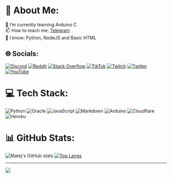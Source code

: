 # 💫 About Me:
🌱 I’m currently learning Arduino C<br>📫 How to reach me: [Telegram](t.me/matejmajny)<br>🧠 I know: Python, NodeJS and Basic HTML


## 🌐 Socials:
[![Discord](https://img.shields.io/badge/Discord-%237289DA.svg?logo=discord&logoColor=white)](htttps://discord.gg/matejmajny#2639) [![Reddit](https://img.shields.io/badge/Reddit-%23FF4500.svg?logo=Reddit&logoColor=white)](https://reddit.com/user/matejmajny273) [![Stack Overflow](https://img.shields.io/badge/-Stackoverflow-FE7A16?logo=stack-overflow&logoColor=white)](https://stackoverflow.com/users/18955347) [![TikTok](https://img.shields.io/badge/TikTok-%23000000.svg?logo=TikTok&logoColor=white)](https://tiktok.com/@matejmajny) [![Twitch](https://img.shields.io/badge/Twitch-%239146FF.svg?logo=Twitch&logoColor=white)](https://twitch.tv/matejmajny) [![Twitter](https://img.shields.io/badge/Twitter-%231DA1F2.svg?logo=Twitter&logoColor=white)](https://twitter.com/matejmajny) [![YouTube](https://img.shields.io/badge/YouTube-%23FF0000.svg?logo=YouTube&logoColor=white)](https://www.youtube.com/channel/UCrh01LaABfZDqwUNbRTpfkQ/) 
 

# 💻 Tech Stack:
![Python](https://img.shields.io/badge/python-3670A0?style=for-the-badge&logo=python&logoColor=ffdd54) ![Oracle](https://img.shields.io/badge/Oracle-F80000?style=for-the-badge&logo=oracle&logoColor=white) ![JavaScript](https://img.shields.io/badge/javascript-%23323330.svg?style=for-the-badge&logo=javascript&logoColor=%23F7DF1E) ![Markdown](https://img.shields.io/badge/markdown-%23000000.svg?style=for-the-badge&logo=markdown&logoColor=white) ![Arduino](https://img.shields.io/badge/-Arduino-00979D?style=for-the-badge&logo=Arduino&logoColor=white) ![Cloudflare](https://img.shields.io/badge/Cloudflare-F38020?style=for-the-badge&logo=Cloudflare&logoColor=white) ![Heroku](https://img.shields.io/badge/heroku-%23430098.svg?style=for-the-badge&logo=heroku&logoColor=white)

# 📊 GitHub Stats:
![Matej's GitHub stats](https://github-readme-stats.vercel.app/api?username=matejmajny&theme=dark&show_icons=true)
[![Top Langs](https://github-readme-stats.vercel.app/api/top-langs/?username=matejmajny&theme=dark)](https://github.com/anuraghazra/github-readme-stats)

---
[![](https://visitcount.itsvg.in/api?id=matejmajny&icon=0&color=0)](https://visitcount.itsvg.in)

